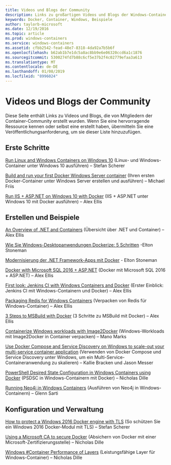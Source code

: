 ```yaml
---
title: Videos und Blogs der Community
description: Links zu großartigen Videos und Blogs der Windows-Container-Community
keywords: Docker, Container, Windows, Beispiele
author: taylorb-microsoft
ms.date: 12/19/2016
ms.topic: article
ms.prod: windows-containers
ms.service: windows-containers
ms.assetid: cfbb2542-fead-48e7-8318-4da92a7b5b6f
ms.openlocfilehash: b62ab1b7e1dc5a8ac8bb9e6e06320ccd6a1c1876
ms.sourcegitcommit: 5300274fd7b88c6cf5e37b2f4c02779efaa3a613
ms.translationtype: MT
ms.contentlocale: de-DE
ms.lasthandoff: 01/08/2019
ms.locfileid: "8996024"
---
```

# <a name="community-videos-and-blogs"></a>Videos und Blogs der Community
Diese Seite enthält Links zu Videos und Blogs, die von Mitgliedern der Container-Community erstellt wurden.  Wenn Sie eine hervorragende Ressource kennen oder selbst eine erstellt haben, übermitteln Sie eine Veröffentlichungsanforderung, um sie dieser Liste hinzuzufügen.

## <a name="getting-started"></a>Erste Schritte
[Run Linux and Windows Containers on Windows 10](https://stefanscherer.github.io/run-linux-and-windows-containers-on-windows-10/) (Linux- und Windows-Container unter Windows 10 ausführen) – Stefan Scherer

[Build and run your first Docker Windows Server container](https://blog.docker.com/2016/09/build-your-first-docker-windows-server-container/) (Ihren ersten Docker-Container unter Windows Server erstellen und ausführen) – Michael Friis

[Run IIS + ASP.NET on Windows 10 with Docker](http://blog.alexellis.io/run-iis-asp-net-on-windows-10-with-docker/) (IIS + ASP.NET unter Windows 10 mit Docker ausführen) – Alex Ellis


## <a name="building-and-examples"></a>Erstellen und Beispiele
[An Overview of .NET and Containers](http://blog.alexellis.io/docker-dotnet-containers/) (Übersicht über .NET und Container) – Alex Ellis

[Wie Sie Windows-Desktopanwendungen Dockerize: 5 Schritten](https://blog.sixeyed.com/how-to-dockerize-windows-applications/) -Elton Stoneman

[Modernisierung der .NET Framework-Apps mit Docker](https://www.pluralsight.com/courses/modernizing-dotnet-framework-apps-docker?clickid=UVL20JTFpzK6UDSX5n1b5zmyUkgWUPWOz3Pjwg0&irgwc=1&mpid=1197078&utm_source=impactradius&utm_medium=digital_affiliate&utm_campaign=1197078&aid=7010a000001xAKZAA2) - Elton Stoneman

[Docker with Microsoft SQL 2016 + ASP.NET](http://blog.alexellis.io/docker-does-sql2016-aspnet/) (Docker mit Microsoft SQL 2016 + ASP.NET) – Alex Ellis

[First look: Jenkins CI with Windows Containers and Docker](http://blog.alexellis.io/continuous-integration-docker-windows-containers/) (Erster Einblick: Jenkins CI mit Windows-Containern und Docker) – Alex Ellis

[Packaging Redis for Windows Containers](http://blog.alexellis.io/packaging-windows-containers/) (Verpacken von Redis für Windows-Container) – Alex Ellis

[3 Steps to MSBuild with Docker](http://blog.alexellis.io/3-steps-to-msbuild-with-docker/) (3 Schritte zu MSBuild mit Docker) – Alex Ellis

[Containerize Windows workloads with Image2Docker](https://blog.docker.com/2016/10/containerize-windows-workloads-image2docker/) (Windows-Workloads mit Image2Docker in Container verpacken) – Mano Marks

[Use Docker Compose and Service Discovery on Windows to scale-out your multi-service container application](https://blogs.technet.microsoft.com/virtualization/2016/10/18/use-docker-compose-and-service-discovery-on-windows-to-scale-out-your-multi-service-container-application/) (Verwenden von Docker Compose und Service Discovery unter Windows, um ein Multi-Service-Containeranwendung zu skalieren) – Kallie Bracken und Jason Messer

[PowerShell Desired State Configuration in Windows Containers using Docker](http://dille.name/blog/2016/06/17/powershell-desired-state-configuration-psdsc-in-windows-containers-using-docker/) (PSDSC in Windows-Containern mit Docker) – Nicholas Dille

[Running Neo4j in Windows Containers](http://glennsarti.github.io/blog/neo4j-nano-containers) (Ausführen von Neo4j in Windows-Containern) – Glenn Sarti

## <a name="configuration-and-managment"></a>Konfiguration und Verwaltung
[How to protect a Windows 2016 Docker engine with TLS](https://stefanscherer.github.io/protecting-a-windows-2016-docker-engine-with-tls/) (So schützen Sie ein Windows 2016 Docker-Modul mit TLS) – Stefan Scherer

[Using a Microsoft CA to secure Docker](http://dille.name/blog/2016/11/08/using-a-microsoft-ca-to-secure-docker/) (Absichern von Docker mit einer Microsoft-Zertifizierungsstelle) – Nicholas Dille 

[Windows #Container Performance of Layers](http://dille.name/blog/2017/01/13/windows-container-performance-of-layers/) (Leistungsfähige Layer für Windows-Container) – Nicholas Dille
